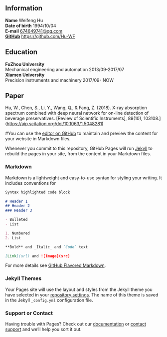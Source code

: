 ## Information  
**Name** Weifeng Hu  
**Date of birth** 1994/10/04  
**E-mail** 674649741@qq.com  
**[GitHub](https://github.com/Hu-WF)** https://github.com/Hu-WF  

## Education  
**FuZhou University**  
Mechanical engineering and automation   2013/09-2017/07  
**Xiamen University**  
Precision instruments and machinery    2017/09-  NOW  

## Paper
Hu, W., Chen, S., Li, Y., Wang, Q., & Fang, Z. (2018). X-ray absorption spectrum combined with deep neural network for on-line detection of beverage preservatives. [Review of Scientific Instruments], 89(10), 103108.](https://aip.scitation.org/doi/10.1063/1.5048281)


#You can use the [editor on GitHub](https://github.com/Hu-WF/Hu-WF.github.io/edit/master/README.md) to maintain and preview the content for your website in Markdown files.

Whenever you commit to this repository, GitHub Pages will run [Jekyll](https://jekyllrb.com/) to rebuild the pages in your site, from the content in your Markdown files.

### Markdown

Markdown is a lightweight and easy-to-use syntax for styling your writing. It includes conventions for

```markdown
Syntax highlighted code block

# Header 1
## Header 2
### Header 3

- Bulleted
- List

1. Numbered
2. List

**Bold** and _Italic_ and `Code` text

[Link](url) and ![Image](src)
```

For more details see [GitHub Flavored Markdown](https://guides.github.com/features/mastering-markdown/).

### Jekyll Themes

Your Pages site will use the layout and styles from the Jekyll theme you have selected in your [repository settings](https://github.com/Hu-WF/Hu-WF.github.io/settings). The name of this theme is saved in the Jekyll `_config.yml` configuration file.

### Support or Contact

Having trouble with Pages? Check out our [documentation](https://help.github.com/categories/github-pages-basics/) or [contact support](https://github.com/contact) and we’ll help you sort it out.
